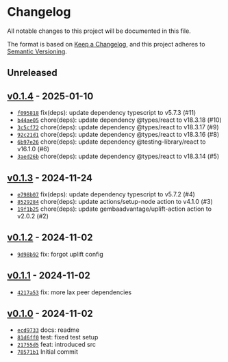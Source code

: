 # Changelog

All notable changes to this project will be documented in this file.

The format is based on [Keep a Changelog](https://keepachangelog.com/en/1.0.0/), and this project adheres to [Semantic Versioning](https://semver.org/spec/v2.0.0.html).

## Unreleased

## [v0.1.4](https://github.com/Bastianowicz/react-screen-auth-guard/releases/tag/v0.1.4) - 2025-01-10

- [`f095818`](https://github.com/Bastianowicz/react-screen-auth-guard/commit/f09581838fa4417bbdc88035bb2d83c64731fb4c) fix(deps): update dependency typescript to v5.7.3 (#11)
- [`b44ae05`](https://github.com/Bastianowicz/react-screen-auth-guard/commit/b44ae05ab6486da8aedfb300e4821df95eefee16) chore(deps): update dependency @types/react to v18.3.18 (#10)
- [`3c5cf72`](https://github.com/Bastianowicz/react-screen-auth-guard/commit/3c5cf72d988900d3f074890cac424e01b1a9e0bd) chore(deps): update dependency @types/react to v18.3.17 (#9)
- [`92c21d1`](https://github.com/Bastianowicz/react-screen-auth-guard/commit/92c21d12b1811fb40abb0c666d642d989e468746) chore(deps): update dependency @types/react to v18.3.16 (#8)
- [`6b97e26`](https://github.com/Bastianowicz/react-screen-auth-guard/commit/6b97e26f4b8a70156b169d2187706d1b81efe02d) chore(deps): update dependency @testing-library/react to v16.1.0 (#6)
- [`3aed26b`](https://github.com/Bastianowicz/react-screen-auth-guard/commit/3aed26be3b2ada225043d61fe2b7b3f8fcb541ae) chore(deps): update dependency @types/react to v18.3.14 (#5)

## [v0.1.3](https://github.com/Bastianowicz/react-screen-auth-guard/releases/tag/v0.1.3) - 2024-11-24

- [`e798b07`](https://github.com/Bastianowicz/react-screen-auth-guard/commit/e798b0717a4b39f0c3bef09d9105deafdc89fbac) fix(deps): update dependency typescript to v5.7.2 (#4)
- [`8529284`](https://github.com/Bastianowicz/react-screen-auth-guard/commit/85292849b22665b58bbe0a6368f7d28a5c71668b) chore(deps): update actions/setup-node action to v4.1.0 (#3)
- [`19f1b25`](https://github.com/Bastianowicz/react-screen-auth-guard/commit/19f1b254464ad1864d1053f1f567dd4a8cb74c5d) chore(deps): update gembaadvantage/uplift-action action to v2.0.2 (#2)

## [v0.1.2](https://github.com/Bastianowicz/react-screen-auth-guard/releases/tag/v0.1.2) - 2024-11-02

- [`9d98b92`](https://github.com/Bastianowicz/react-screen-auth-guard/commit/9d98b92b0d9ebb96df7d649f8ec5228cda8ad041) fix: forgot uplift config

## [v0.1.1](https://github.com/Bastianowicz/react-screen-auth-guard/releases/tag/v0.1.1) - 2024-11-02

- [`4217a53`](https://github.com/Bastianowicz/react-screen-auth-guard/commit/4217a5391718c3a1537bbfa68b66d658535668b5) fix: more lax peer dependencies

## [v0.1.0](https://github.com/Bastianowicz/react-screen-auth-guard/releases/tag/v0.1.0) - 2024-11-02

- [`ecd9733`](https://github.com/Bastianowicz/react-screen-auth-guard/commit/ecd9733a3964995f6ed65e02cc07ea1ca635a7ec) docs: readme
- [`81d6ff0`](https://github.com/Bastianowicz/react-screen-auth-guard/commit/81d6ff0e96c237c78ca2685a1228de9f952b72e8) test: fixed test setup
- [`21755d5`](https://github.com/Bastianowicz/react-screen-auth-guard/commit/21755d54ec436c874f1caf0f97da4789f38b5656) feat: introduced src
- [`78571b1`](https://github.com/Bastianowicz/react-screen-auth-guard/commit/78571b140c1f1bdef7267ebf22507f9c41b91701) Initial commit
